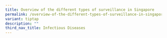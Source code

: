 ```yaml
---
title: Overview of the different types of surveillance in Singapore
permalink: /overview-of-the-different-types-of-surveillance-in-singapore/
variant: tiptap
description: ""
third_nav_title: Infectious Diseases
---
```

